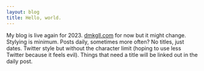 ```yaml
---
layout: blog
title: Hello, world.
---
```


My blog is live again for 2023. [dmkgll.com](/) for now but it might change. Stylying is minimum. Posts daily, sometimes more often? No titles, just dates. Twitter style but without the character limit (hoping to use less Twitter because it feels evil). Things that need a title will be linked out in the daily post.
